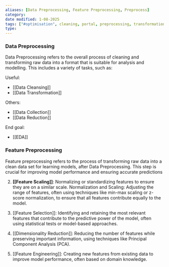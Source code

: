 ```yaml
---
aliases: [Data Preprocessing, Feature Preprocessing, Preprocess]
category: 
date modified: 1-08-2025
tags: ["#optimisation", cleaning, portal, preprocessing, transformation]
type:
---
```

### Data Preprocessing

Data Preprocessing refers to the overall process of cleaning and transforming raw data into a format that is suitable for analysis and modelling. This includes a variety of tasks, such as:

Useful:
- [[Data Cleansing]]
- [[Data Transformation]]

Others:
- [[Data Collection]]
- [[Data Reduction]]

End goal:
- [[EDA]]

### Feature Preprocessing

Feature preprocessing refers to the process of transforming raw data into a clean data set for learning models, after Data Preprocessing. This step is crucial for improving model performance and ensuring accurate predictions

2. **[[Feature Scaling]]**: Normalizing or standardizing features to ensure they are on a similar scale. Normalization and Scaling: Adjusting the range of features, often using techniques like min-max scaling or z-score normalization, to ensure that all features contribute equally to the model.

4. [[Feature Selection]]: Identifying and retaining the most relevant features that contribute to the predictive power of the model, often using statistical tests or model-based approaches.

5. [[Dimensionality Reduction]]: Reducing the number of features while preserving important information, using techniques like Principal Component Analysis (PCA).

6. [[Feature Engineering]]: Creating new features from existing data to improve model performance, often based on domain knowledge.



